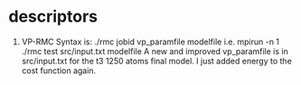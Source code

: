descriptors
===========

1. VP-RMC
    Syntax is:  ./rmc jobid vp_paramfile modelfile
        i.e.  mpirun -n 1 ./rmc test src/input.txt modelfile
    A new and improved vp_paramfile is in src/input.txt for the t3 1250 atoms final model.
    I just added energy to the cost function again.
